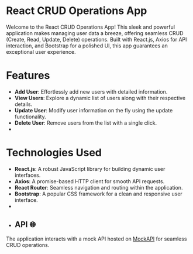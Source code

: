 # React CRUD Operations App
Welcome to the React CRUD Operations App! This sleek and powerful application makes managing user data a breeze, offering seamless CRUD (Create, Read, Update, Delete) operations. Built with React.js, Axios for API interaction, and Bootstrap for a polished UI, this app guarantees an exceptional user experience.

# Features

- **Add User**: Effortlessly add new users with detailed information.
- **View Users**: Explore a dynamic list of users along with their respective details.
- **Update User**: Modify user information on the fly using the update functionality.
- **Delete User**: Remove users from the list with a single click.
- 
# Technologies Used

- **React.js**: A robust JavaScript library for building dynamic user interfaces.
- **Axios**: A promise-based HTTP client for smooth API requests.
- **React Router**: Seamless navigation and routing within the application.
- **Bootstrap**: A popular CSS framework for a clean and responsive user interface.
- 
- ## API 🌐

The application interacts with a mock API hosted on [MockAPI](https://jsonplaceholder.typicode.com/users) for seamless CRUD operations.
